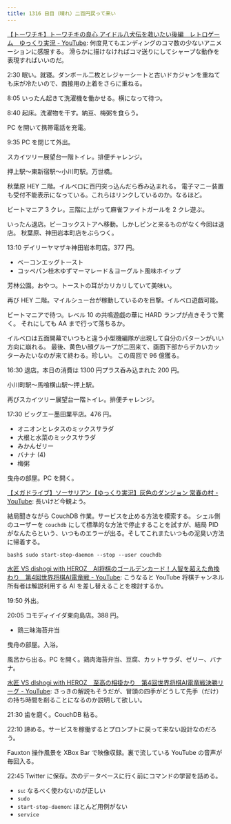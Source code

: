 ```yaml
---
title: 1316 日目（晴れ）二百円戻って来い
---
```


[【トーワチキ】トーワチキの良心 アイドル八犬伝を救いたい後編　レトロゲーム　ゆっくり実況 - YouTube](https://www.youtube.com/watch?v=t16H_XQ-kKg):
何度見てもエンディングのコマ数の少ないアニメーションに感服する。
滑らかに描けなければコマ送りにしてシャープな動作を表現すればいいのだ。

2:30 眠い。就寝。ダンボール二枚とレジャーシートと古いドカジャンを重ねても床が冷たいので、面接用の上着をさらに重ねる。

8:05 いったん起きて洗濯機を働かせる。横になって待つ。

8:40 起床。洗濯物を干す。納豆、梅粥を食らう。

PC を開いて携帯電話を充電。

9:35 PC を閉じて外出。

スカイツリー展望台一階トイレ。排便チャレンジ。

押上駅～東新宿駅～小川町駅。万世橋。

秋葉原 HEY 二階。イルベロに百円突っ込んだら呑み込まれる。
電子マニー装置も受付不能表示になっている。これらはリンクしているのか。なるほど。

ビートマニア 3 クレ。三階に上がって麻雀ファイトガールを 2 クレ遊ぶ。

いったん退店。ピーコックストアへ移動。しかしピンと来るものがなく今回は退店。
秋葉原、神田岩本町店をぶらつく。

13:10 デイリーヤマザキ神田岩本町店。377 円。

* ベーコンエッグトースト
* コッペパン桂木ゆずマーマレード＆ヨーグルト風味ホイップ

芳林公園。おやつ。トーストの耳がカリカリしていて美味い。

再び HEY 二階。マイルシュー台が稼動しているのを目撃。イルベロ遊戯可能。

ビートマニアで待つ。レベル 10 の共鳴遊戯の華に HARD ランプが点きそうで驚く。
それにしても AA まで行って落ちるか。

イルベロは五面開幕でいつもと違う小型機編隊が出現して自分のパターンがいい方向に崩れる。
最後、黄色い顔グループが二回来て、画面下部からデカいカッターみたいなのが来て終わる。珍しい。
この周回で 96 億獲る。

16:30 退店。本日の消費は 1300 円プラス呑み込まれた 200 円。

小川町駅～馬喰横山駅～押上駅。

再びスカイツリー展望台一階トイレ。排便チャレンジ。

17:30 ビッグエー墨田業平店。476 円。

* オニオンとレタスのミックスサラダ
* 大根と水菜のミックスサラダ
* みかんゼリー
* バナナ (4)
* 梅粥

曳舟の部屋。PC を開く。

[【メガドライブ】ソーサリアン【ゆっくり実況】灰色のダンジョン 常春の村 - YouTube](https://www.youtube.com/watch?v=ZrP3RhWbKXk):
長いけど今観よう。

結局聞きながら CouchDB 作業。サービスを止める方法を模索する。
シェル側のユーザーを `couchdb` にして標準的な方法で停止することを試すが、結局
PID がなんたらという、いつものエラーが出る。そしてこれまたいつもの泥臭い方法に帰着する。

```console
bash$ sudo start-stop-daemon --stop --user couchdb
```

[水匠 VS dishogi with HEROZ　AI将棋のゴールデンカード！人智を超えた角換わり　第4回世界将棋AI電竜戦 - YouTube](https://www.youtube.com/watch?v=pi4Jot7aFfA):
こうなると YouTube 将棋チャンネル所有者は解説利用する AI を差し替えることを検討するか。

19:50 外出。

20:05 コモディイイダ東向島店。388 円。

* 鶏三昧海苔弁当

曳舟の部屋。入浴。

風呂から出る。PC を開く。鶏肉海苔弁当、豆腐、カットサラダ、ゼリー、バナナ。

[水匠 VS dlshogi with HEROZ　至高の相掛かり　第4回世界将棋AI電竜戦決勝リーグ - YouTube](https://www.youtube.com/watch?v=EeDsAXmkJ9Q):
さっきの解説もそうだが、冒頭の四手がどうして先手（だけ）の持ち時間を削ることになるのか説明して欲しい。

21:30 歯を磨く。CouchDB 粘る。

22:10 諦める。サービスを稼働するとプロンプトに戻って来ない設計なのだろう。

Fauxton 操作風景を XBox Bar で映像収録。裏で流している YouTube の音声が毎回入る。

22:45 Twitter に保存。次のデータベースに行く前にコマンドの学習を詰める。

* `su`: なるべく使わないのが正しい
* `sudo`
* `start-stop-daemon`: ほとんど用例がない
* `service`
